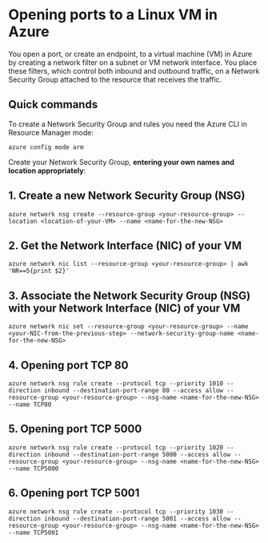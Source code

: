 # Opening ports to a Linux VM in Azure
You open a port, or create an endpoint, to a virtual machine (VM) in Azure by creating a network filter on a subnet or VM network interface. You place these filters, which control both inbound and outbound traffic, on a Network Security Group attached to the resource that receives the traffic.

## Quick commands
To create a Network Security Group and rules you need the Azure CLI in Resource Manager mode:

```
azure config mode arm
```

Create your Network Security Group, **entering your own names and location appropriately**:

## 1. Create a new Network Security Group (NSG)
```
azure network nsg create --resource-group <your-resource-group> --location <location-of-your-VM> --name <name-for-the-new-NSG>
```

## 2. Get the Network Interface (NIC) of your VM
```
azure network nic list --resource-group <your-resource-group> | awk 'NR==5{print $2}'
```

## 3. Associate the Network Security Group (NSG) with your Network Interface (NIC) of your VM
```
azure network nic set --resource-group <your-resource-group> --name <your-NIC-from-the-previous-step> --network-security-group-name <name-for-the-new-NSG>
```

## 4. Opening port TCP 80
```
azure network nsg rule create --protocol tcp --priority 1010 --direction inbound --destination-port-range 80 --access allow --resource-group <your-resource-group> --nsg-name <name-for-the-new-NSG> --name TCP80
```

## 5. Opening port TCP 5000
```
azure network nsg rule create --protocol tcp --priority 1020 --direction inbound --destination-port-range 5000 --access allow --resource-group <your-resource-group> --nsg-name <name-for-the-new-NSG> --name TCP5000
```
## 6. Opening port TCP 5001
```
azure network nsg rule create --protocol tcp --priority 1030 --direction inbound --destination-port-range 5001 --access allow --resource-group <your-resource-group> --nsg-name <name-for-the-new-NSG> --name TCP5001
```


